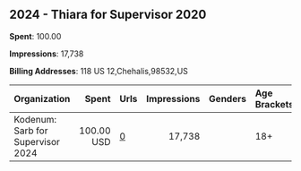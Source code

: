 ## 2024 - Thiara for Supervisor 2020 
**Spent**: 100.00

**Impressions**: 17,738

**Billing Addresses**: 118 US 12,Chehalis,98532,US

|Organization|Spent|Urls|Impressions|Genders|Age Brackets|Country Codes|
|:---|---:|:---|---:|:---|:---|:---|
|Kodenum: Sarb for Supervisor 2024|100.00 USD|[0](https://www.snap.com/political-ads/asset/6973297156a87b61ac2db78ba3737daea3f4398dc1e98c67d64421cbb1dac6a3?mediaType=mp4)|17,738||18+|united states|
